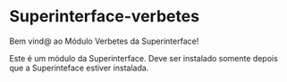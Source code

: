 # Superinterface-verbetes

Bem vind@ ao Módulo Verbetes da Superinterface!

Este é um módulo da Superinterface.  Deve ser instalado somente depois que a Superinteface estiver instalada.
